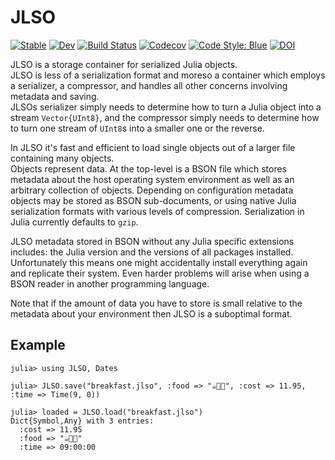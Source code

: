 # JLSO

[![Stable](https://img.shields.io/badge/docs-stable-blue.svg)](https://invenia.github.io/JLSO.jl/stable)
[![Dev](https://img.shields.io/badge/docs-dev-blue.svg)](https://invenia.github.io/JLSO.jl/dev)
[![Build Status](https://github.com/invenia/JLSO.jl/workflows/CI/badge.svg)](https://github.com/invenia/JLSO.jl/actions)
[![Codecov](https://codecov.io/gh/invenia/JLSO.jl/branch/master/graph/badge.svg)](https://codecov.io/gh/invenia/JLSO.jl)
[![Code Style: Blue](https://img.shields.io/badge/code%20style-blue-4495d1.svg)](https://github.com/invenia/BlueStyle)
[![DOI](https://zenodo.org/badge/170755855.svg)](https://zenodo.org/badge/latestdoi/170755855)


JLSO is a storage container for serialized Julia objects.  
JLSO is less of a serialization format and moreso a container which employs a serializer, a compressor, and handles all other concerns involving metadata and saving.  
JLSOs serializer simply needs to determine how to turn a Julia object into a stream `Vector{UInt8}`, and the compressor simply needs to determine how to turn one stream of `UInt8`s into a smaller one or the reverse.

In JLSO it's fast and efficient to load single objects out of a larger file containing many objects.  
Objects represent data. 
At the top-level is a BSON file which stores metadata about the host operating system environment as well as an arbitrary collection of objects.
Depending on configuration metadata objects may be stored as BSON sub-documents, or using native Julia serialization formats with various levels of compression. 
Serialization in Julia currently defaults to `gzip`.

JLSO metadata stored in BSON without any Julia specific extensions includes: the Julia version and the versions of all packages installed.  
Unfortunately this means one might accidentally install everything again and replicate their system. 
Even harder problems will arise when using a BSON reader in another programming language.

Note that if the amount of data you have to store is small relative to the metadata about your environment then JLSO is a suboptimal format.

## Example

```jldoctest
julia> using JLSO, Dates

julia> JLSO.save("breakfast.jlso", :food => "☕️🥓🍳", :cost => 11.95, :time => Time(9, 0))

julia> loaded = JLSO.load("breakfast.jlso")
Dict{Symbol,Any} with 3 entries:
  :cost => 11.95
  :food => "☕️🥓🍳"
  :time => 09:00:00
```
